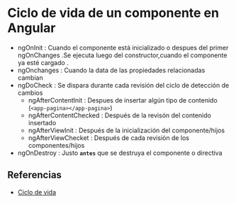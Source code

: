 # **Ciclo de vida de un componente en Angular**

- ngOnInit              : Cuando el componente está inicializado o despues del primer ngOnChanges .Se ejecuta luego del constructor,cuando el componente ya esté cargado .
- ngOnchanges           : Cuando la data de las propiedades relacionadas cambian
- ngDoCheck             : Se dispara durante cada revisión del ciclo de detección de cambios
  - ngAfterContentInit    : Despues de insertar algún tipo de contenido (`<app-pagina></app-pagina>`)
  - ngAfterContentChecked : Después de la revisón del contenido insertado
  - ngAfterViewInit       : Después de la inicialización del componente/hijos
  - ngAfterViewChecket    : Después de cada revisión de los componentes/hijos
- ngOnDestroy           : Justo **`antes`** que se destruya el componente o directiva

## **Referencias**

- [Ciclo de vida](https://medium.com/angular-chile/angular-componentes-y-sus-ciclos-de-vida-aa639e13a688)

